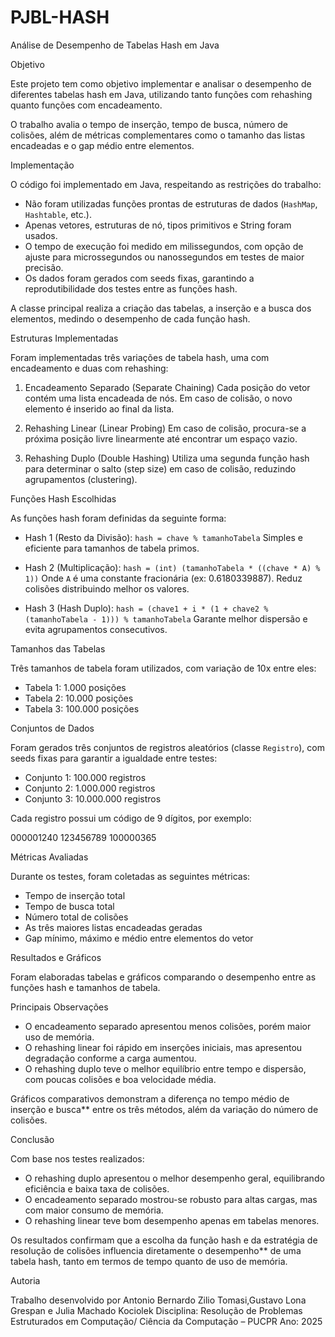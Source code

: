 # PJBL-HASH
 Análise de Desempenho de Tabelas Hash em Java

 Objetivo

Este projeto tem como objetivo implementar e analisar o desempenho de diferentes tabelas hash em Java, utilizando tanto funções com rehashing quanto funções com encadeamento.

O trabalho avalia o tempo de inserção, tempo de busca, número de colisões, além de métricas complementares como o tamanho das listas encadeadas e o gap médio entre elementos.


 Implementação

O código foi implementado em Java, respeitando as restrições do trabalho:

* Não foram utilizadas funções prontas de estruturas de dados (`HashMap`, `Hashtable`, etc.).
* Apenas vetores, estruturas de nó, tipos primitivos e String foram usados.
* O tempo de execução foi medido em milissegundos, com opção de ajuste para microssegundos ou nanossegundos em testes de maior precisão.
* Os dados foram gerados com seeds fixas, garantindo a reprodutibilidade dos testes entre as funções hash.

A classe principal realiza a criação das tabelas, a inserção e a busca dos elementos, medindo o desempenho de cada função hash.



 Estruturas Implementadas

Foram implementadas três variações de tabela hash, uma com encadeamento e duas com rehashing:

1. Encadeamento Separado (Separate Chaining)
   Cada posição do vetor contém uma lista encadeada de nós. Em caso de colisão, o novo elemento é inserido ao final da lista.

2.  Rehashing Linear (Linear Probing)
   Em caso de colisão, procura-se a próxima posição livre linearmente até encontrar um espaço vazio.

3.  Rehashing Duplo (Double Hashing)
   Utiliza uma segunda função hash para determinar o salto (step size) em caso de colisão, reduzindo agrupamentos (clustering).



 Funções Hash Escolhidas

As funções hash foram definidas da seguinte forma:

* Hash 1 (Resto da Divisão):
  `hash = chave % tamanhoTabela`
  Simples e eficiente para tamanhos de tabela primos.

* Hash 2 (Multiplicação):
  `hash = (int) (tamanhoTabela * ((chave * A) % 1))`
  Onde `A` é uma constante fracionária (ex: 0.6180339887).
  Reduz colisões distribuindo melhor os valores.

* Hash 3 (Hash Duplo):
  `hash = (chave1 + i * (1 + chave2 % (tamanhoTabela - 1))) % tamanhoTabela`
  Garante melhor dispersão e evita agrupamentos consecutivos.


 Tamanhos das Tabelas

Três tamanhos de tabela foram utilizados, com variação de 10x entre eles:

* Tabela 1: 1.000 posições
* Tabela 2: 10.000 posições
* Tabela 3: 100.000 posições



 Conjuntos de Dados

Foram gerados três conjuntos de registros aleatórios (classe `Registro`), com seeds fixas para garantir a igualdade entre testes:

* Conjunto 1: 100.000 registros
* Conjunto 2: 1.000.000 registros
* Conjunto 3: 10.000.000 registros

Cada registro possui um código de 9 dígitos, por exemplo:


000001240
123456789
100000365



 Métricas Avaliadas

Durante os testes, foram coletadas as seguintes métricas:

* Tempo de inserção total
* Tempo de busca total
* Número total de colisões
* As três maiores listas encadeadas geradas
* Gap mínimo, máximo e médio entre elementos do vetor



 Resultados e Gráficos

Foram elaboradas tabelas e gráficos comparando o desempenho entre as funções hash e tamanhos de tabela.

 Principais Observações

* O encadeamento separado apresentou menos colisões, porém maior uso de memória.
* O rehashing linear foi rápido em inserções iniciais, mas apresentou degradação conforme a carga aumentou.
* O rehashing duplo teve o melhor equilíbrio entre tempo e dispersão, com poucas colisões e boa velocidade média.

Gráficos comparativos demonstram a diferença no tempo médio de inserção e busca** entre os três métodos, além da variação do número de colisões.



 Conclusão

Com base nos testes realizados:

* O rehashing duplo apresentou o melhor desempenho geral, equilibrando eficiência e baixa taxa de colisões.
* O encadeamento separado mostrou-se robusto para altas cargas, mas com maior consumo de memória.
* O rehashing linear teve bom desempenho apenas em tabelas menores.

Os resultados confirmam que a escolha da função hash e da estratégia de resolução de colisões influencia diretamente o desempenho** de uma tabela hash, tanto em termos de tempo quanto de uso de memória.


Autoria

Trabalho desenvolvido por  Antonio Bernardo Zilio Tomasi,Gustavo Lona Grespan e Julia Machado Kociolek
Disciplina: Resolução de Problemas Estruturados em Computação/ Ciência da Computação – PUCPR
Ano: 2025

